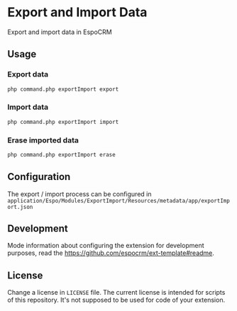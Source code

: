 # Export and Import Data

Export and import data in EspoCRM

## Usage

### Export data

```bash
php command.php exportImport export
```

### Import data

```bash
php command.php exportImport import
```

### Erase imported data

```bash
php command.php exportImport erase
```

## Configuration

The export / import process can be configured in `application/Espo/Modules/ExportImport/Resources/metadata/app/exportImport.json`


## Development

Mode information about configuring the extension for development purposes, read the https://github.com/espocrm/ext-template#readme.

## License

Change a license in `LICENSE` file. The current license is intended for scripts of this repository. It's not supposed to be used for code of your extension.
